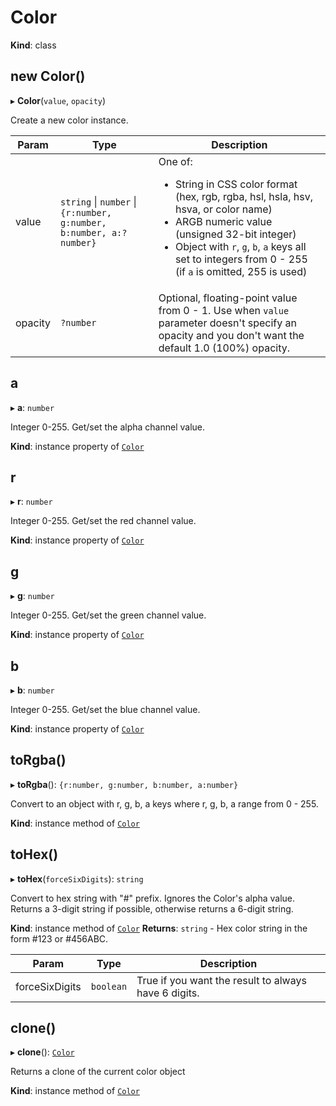 # Color

**Kind**: class

## new Color()

▸ **Color**(`value`, `opacity`)

Create a new color instance.

| Param   | Type                                                                        | Description                                                                                                                                                                                                                                                                  |
| ------- | --------------------------------------------------------------------------  | ---------------------------------------------------------------------------------------------------------------------------------------------------------------------------------------------------------------------------------------------------------------------------- |
| value   | `string` &#124; `number` &#124; `{r:number, g:number, b:number, a:?number}` | One of:<ul><li>String in CSS color format (hex, rgb, rgba, hsl, hsla, hsv, hsva, or color name)</li><li>ARGB numeric value (unsigned 32-bit integer)</li><li>Object with `r`, `g`, `b`, `a` keys all set to integers from 0 - 255 (if `a` is omitted, 255 is used)</li></ul> |
| opacity | `?number`                                                                   | Optional, floating-point value from 0 - 1. Use when `value` parameter doesn't specify an opacity and you don't want the default 1.0 (100%) opacity.                                                                                                                          |

## a

▸ **a**: `number`

Integer 0-255. Get/set the alpha channel value.

**Kind**: instance property of [`Color`](#Color)

## r

▸ **r**: `number`

Integer 0-255. Get/set the red channel value.

**Kind**: instance property of [`Color`](#Color)

## g

▸ **g**: `number`

Integer 0-255. Get/set the green channel value.

**Kind**: instance property of [`Color`](#Color)

## b

▸ **b**: `number`

Integer 0-255. Get/set the blue channel value.

**Kind**: instance property of [`Color`](#Color)

## toRgba()

▸ **toRgba**(): `{r:number, g:number, b:number, a:number}`

Convert to an object with r, g, b, a keys where
r, g, b, a range from 0 - 255.

**Kind**: instance method of [`Color`](#Color)

## toHex()

▸ **toHex**(`forceSixDigits`): `string`

Convert to hex string with "#" prefix. Ignores the Color's alpha value.
Returns a 3-digit string if possible, otherwise returns a 6-digit string.

**Kind**: instance method of [`Color`](#Color)
**Returns**: `string` - Hex color string in the form #123 or #456ABC.

| Param          | Type      | Description                                          |
| -------------- | --------- | ---------------------------------------------------- |
| forceSixDigits | `boolean` | True if you want the result to always have 6 digits. |

## clone()

▸ **clone**(): [`Color`](#Color)

Returns a clone of the current color object

**Kind**: instance method of [`Color`](#Color)
